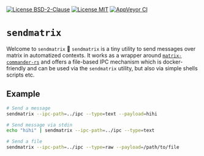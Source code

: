 [![License BSD-2-Clause](https://img.shields.io/badge/License-BSD--2--Clause-blue.svg)](https://opensource.org/licenses/BSD-2-Clause)
[![License MIT](https://img.shields.io/badge/License-MIT-blue.svg)](https://opensource.org/licenses/MIT)
[![AppVeyor CI](https://ci.appveyor.com/api/projects/status/github/KizzyCode/SendMatrix-rust?svg=true)](https://ci.appveyor.com/project/KizzyCode/SendMatrix-rust)


# `sendmatrix`
Welcome to `sendmatrix` 🎉
`sendmatrix` is a tiny utility to send messages over matrix in automatized contexts. It works as a wrapper around
[`matrix-commander-rs`](https://crates.io/crates/matrix-commander) and offers a file-based IPC mechanism which is
docker-friendly and can be used via the `sendmatrix` utility, but also via simple shells scripts etc.


## Example
```sh
# Send a message
sendmatrix --ipc-path=../ipc --type=text --payload=hihi

# Send message via stdin
echo "hihi" | sendmatrix --ipc-path=../ipc --type=text

# Send a file
sendmatrix --ipc-path=../ipc --type=raw --payload=/path/to/file
```

